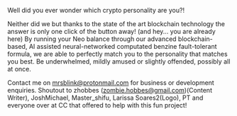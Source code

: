 Well did you ever wonder which crypto personality are you?!

Neither did we but thanks to the state of the art blockchain technology the answer is only one click of the button away! (and hey... you are already here)
By running your Neo balance through our advanced blockchain-based, AI assisted neural-networked computated benzine fault-tolerant formula, we are able to perfectly match you to the personality that matches you best.
Be underwhelmed, mildly amused or slightly offended, possibly all at once.

Contact me on mrsblink@protonmail.com for business or development enquiries. Shoutout to zhobbes (zombie.hobbes@gmail.com)(Content Writer), JoshMichael, Master_shifu, Larissa Soares2(Logo), PT and everyone over at CC that offered to help with this fun project!

